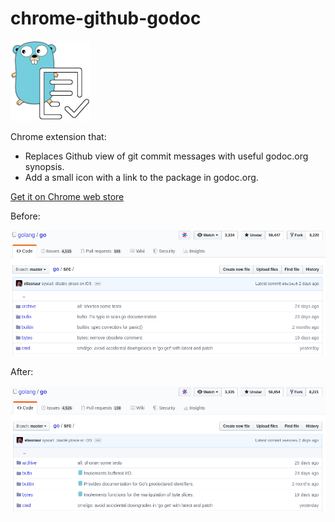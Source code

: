 # chrome-github-godoc</h1>

![Logo](images/icon128.png)

Chrome extension that:

* Replaces Github view of git commit messages with useful godoc.org synopsis.
* Add a small icon with a link to the package in godoc.org.

[Get it on Chrome web store](https://chrome.google.com/webstore/detail/github-godoc/fhlenghekakdnaamlbkhhnnhdlpfpfej)

Before:

![Before](doc/before.png)

After:

![After](doc/after.png)
